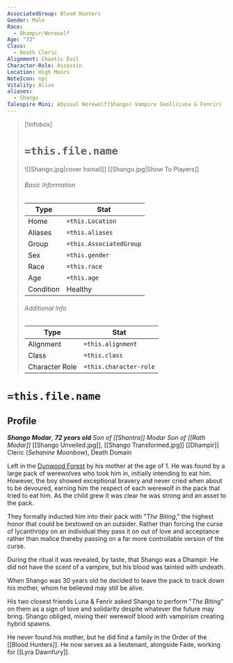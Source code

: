 ```yaml
---
AssociatedGroup: Blood Hunters
Gender: Male
Race:
  - Dhampir/Werewolf
Age: "72"
Class:
  - Death Cleric
Alignment: Chaotic Evil
Character-Role: Assassin
Location: High Moors
NoteIcon: npc
Vitality: Alive
aliases:
  - Shango
Talespire Mini: Abyssal Werewolf(Shango) Vampire Gnoll(Luna & Fenrir)
---
```


> [!infobox]
> # `=this.file.name`
> ![[Shango.jpg|cover hsmall]]
> [[Shango.jpg|Show To Players]]
> ###### Basic Information
> Type |  Stat |
> ---|---|
> Home | `=this.Location` |
> Aliases |`=this.aliases`|
> Group | `=this.AssociatedGroup` |
> Sex | `=this.gender` |
> Race | `=this.race` |
> Age | `=this.age` |
> Condition | Healthy |
> ###### Additional Info
> Type |  Stat |
> ---|---|
> Alignment | `=this.alignment` |
> Class | `=this.class` |
> Character Role | `=this.character-role` |

# `=this.file.name`
## Profile 
***Shango Modar***, ***72 years old***
*Son of [[Shantra]] Modar*
*Son of [[Rath Modar]]*
[[Shango Unveiled.jpg]], [[Shango Transformed.jpg]]
[[Dhampir]] Cleric (*Sehanine Moonbow*), Death Domain

Left in the [Dunwood Forest](https://forgottenrealms.fandom.com/wiki/Dunwood) by his mother at the age of 1. He was found by a large pack of werewolves who took him in, initially intending to eat him. However, the boy showed exceptional bravery and never cried when about to be devoured, earning him the respect of each werewolf in the pack that tried to eat him. As the child grew it was clear he was strong and an asset to the pack.

They formally inducted him into their pack with "*The Biting*," the highest honor that could be bestowed on an outsider. Rather than forcing the curse of lycanthropy on an individual they pass it on out of love and acceptance rather than malice thereby passing on a far more controllable version of the curse.

During the ritual it was revealed, by taste, that Shango was a Dhampir. He did not have the scent of a vampire, but his blood was tainted with undeath. 

When Shango was 30 years old he decided to leave the pack to track down his mother, whom he believed may still be alive.

His two closest friends Luna & Fenrir asked Shango to perform "*The Biting*" on them as a sign of love and solidarity despite whatever the future may bring. Shango obliged, mixing their werewolf blood with vampirism creating hybrid spawns.

He never found his mother, but he did find a family in the Order of the [[Blood Hunters]]. He now serves as a lieutenant, alongside Fade, working for [[Lyra Dawnfury]].